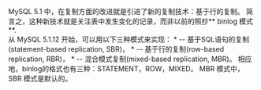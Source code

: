 MySQL 5.1 中，在复制方面的改进就是引进了新的复制技术：基于行的复制。
简言之，这种新技术就是关注表中发生变化的记录，而非以前的照抄** binlog 模式**.<br>
从 MySQL 5.1.12 开始，可以用以下三种模式来实现：
* 
-- 基于SQL语句的复制(statement-based replication, SBR)，
* 
-- 基于行的复制(row-based replication, RBR)，
* 
-- 混合模式复制(mixed-based replication, MBR)。
相应地，binlog的格式也有三种：STATEMENT，ROW，MIXED。 MBR 模式中，SBR 模式是默认的。